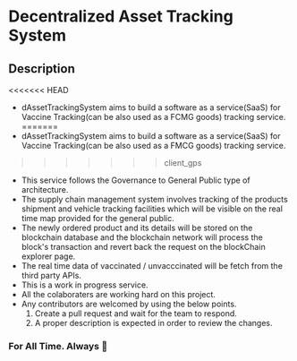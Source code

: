 # Decentralized Asset Tracking System

## Description

<<<<<<< HEAD
* dAssetTrackingSystem aims to build a software as a service(SaaS) for Vaccine Tracking(can be also used as a FCMG goods) tracking service.
=======
* dAssetTrackingSystem aims to build a software as a service(SaaS) for Vaccine Tracking(can be also used as a FMCG goods) tracking service.
>>>>>>> client_gps
* This service follows the Governance to General Public type of architecture.
* The supply chain management system involves tracking of the products shipment and vehicle tracking facilities which will be visible on the real time map provided for the general public.
* The newly ordered product and its details will be stored on the blockchain database and the blockchain network will process the block's transaction and revert back the request on the blockChain explorer page.
* The real time data of vaccinated / unvacccinated will be fetch from the third party APIs.
* This is a work in progress service.
* All the colaboraters are working hard on this project.
* Any contributors are welcomed by using the below points.
    1. Create a pull request and wait for the team to respond.
    2. A proper description is expected in order to review the changes.

### For All Time. Always 👋






